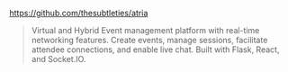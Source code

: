https://github.com/thesubtleties/atria

>  Virtual and Hybrid Event management platform with real-time networking features. Create events, manage sessions, facilitate attendee connections, and enable live chat. Built with Flask, React, and Socket.IO. 